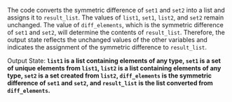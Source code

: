The code converts the symmetric difference of `set1` and `set2` into a list and assigns it to `result_list`. The values of `list1`, `set1`, `list2`, and `set2` remain unchanged. The value of `diff_elements`, which is the symmetric difference of `set1` and `set2`, will determine the contents of `result_list`. Therefore, the output state reflects the unchanged values of the other variables and indicates the assignment of the symmetric difference to `result_list`.

Output State: **`list1` is a list containing elements of any type, `set1` is a set of unique elements from `list1`, `list2` is a list containing elements of any type, `set2` is a set created from `list2`, `diff_elements` is the symmetric difference of `set1` and `set2`, and `result_list` is the list converted from `diff_elements`.**